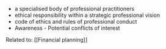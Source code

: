 - a specialised body of professional practitioners
- ethical responsibility within a strategic professional vision
- code of ethics and rules of professional conduct
- Awareness - Potential conflicts of interest

Related to: [[Financial planning]]